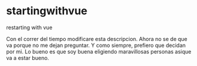 # startingwithvue
restarting with vue

Con el correr del tiempo modificare esta descripcion. Ahora no se de que va porque no me dejan preguntar. Y como siempre, prefiero que decidan por mi. Lo bueno es que soy buena eligiendo maravillosas personas asique va a estar bueno.